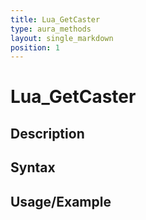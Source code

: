 ```yaml
---
title: Lua_GetCaster
type: aura_methods
layout: single_markdown
position: 1
---
```


# Lua_GetCaster

## Description

## Syntax

## Usage/Example



